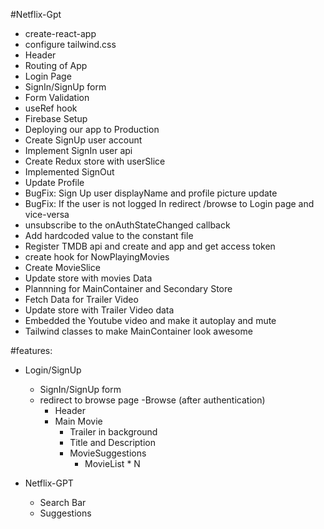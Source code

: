 #Netflix-Gpt
- create-react-app
- configure tailwind.css
- Header
- Routing of App
- Login Page
- SignIn/SignUp form
- Form Validation
- useRef hook
- Firebase Setup 
- Deploying our app to Production
- Create SignUp user account
- Implement SignIn user api
- Create Redux store with userSlice
- Implemented SignOut 
- Update Profile
- BugFix: Sign Up user displayName and profile picture update
- BugFix: If the user is not logged In redirect /browse to Login page and vice-versa
- unsubscribe to the onAuthStateChanged callback
- Add hardcoded value to the constant file
- Register TMDB api and create and app and get access token
- create hook for NowPlayingMovies
- Create MovieSlice
- Update store with movies Data
- Plannning for MainContainer and Secondary Store
- Fetch Data for Trailer Video
- Update store with Trailer Video data
- Embedded the Youtube video and make it autoplay and mute
- Tailwind classes to make MainContainer look awesome


#features:
- Login/SignUp
  - SignIn/SignUp form
  - redirect to browse page
-Browse (after authentication)
    - Header
    - Main Movie
       - Trailer in background
       - Title and Description
       - MovieSuggestions
            - MovieList * N
            
- Netflix-GPT
    - Search Bar
    - Suggestions
